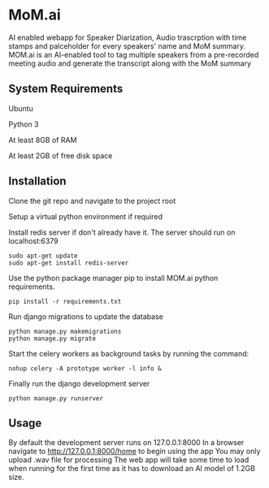 # MoM.ai
AI enabled webapp for Speaker Diarization, Audio trascrption with time stamps and palceholder for every speakers' name and MoM summary.
MOM.ai is an AI-enabled tool to tag multiple speakers from a pre-recorded meeting audio and generate the transcript along with the MoM summary

## System Requirements

Ubuntu

Python 3

At least 8GB of RAM 

At least 2GB of free disk space

## Installation

Clone the git repo and navigate to the project root

Setup a virtual python environment if required

Install redis server if don't already have it. The server should run on localhost:6379
```
sudo apt-get update
sudo apt-get install redis-server
```

Use the python package manager pip to install MOM.ai python requirements.
```
pip install -r requirements.txt
```

Run django migrations to update the database
```
python manage.py makemigrations
python manage.py migrate
```

Start the celery workers as background tasks by running the command:
```
nohup celery -A prototype worker -l info &
```

Finally run the django development server
```
python manage.py runserver
```

## Usage
By default the development server runs on 127.0.0.1:8000
In a browser navigate to http://127.0.0.1:8000/home to begin using the app
You may only upload .wav file for processing
The web app will take some time to load when running for the first time as it has to download an AI model of 1.2GB size.




